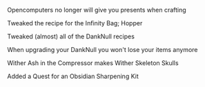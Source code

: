 Opencomputers no longer will give you presents when crafting

Tweaked the recipe for the Infinity Bag; Hopper

Tweaked (almost) all of the DankNull recipes

When upgrading your DankNull you won't lose your items anymore

Wither Ash in the Compressor makes Wither Skeleton Skulls

Added a Quest for an Obsidian Sharpening Kit
